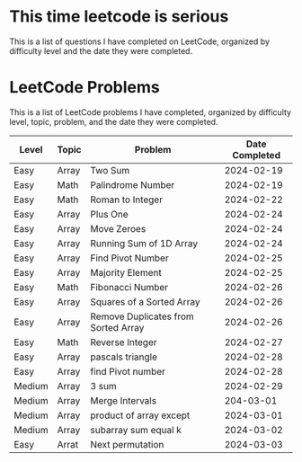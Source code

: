 # This time leetcode is serious

This is a list of questions I have completed on LeetCode, organized by difficulty level and the date they were completed.

# LeetCode Problems

This is a list of LeetCode problems I have completed, organized by difficulty level, topic, problem, and the date they were completed.

| Level | Topic | Problem | Date Completed |
|-------|-------|---------|----------------|
| Easy  | Array | Two Sum | 2024-02-19 |
| Easy  | Math  | Palindrome Number | 2024-02-19 |
| Easy  | Math  | Roman to Integer | 2024-02-22 |
| Easy  | Array | Plus One | 2024-02-24 |
| Easy  | Array | Move Zeroes | 2024-02-24 |
| Easy  | Array | Running Sum of 1D Array | 2024-02-24 |
| Easy  | Array | Find Pivot Number | 2024-02-25 |
| Easy  | Array | Majority Element | 2024-02-25 |
| Easy  | Math  | Fibonacci Number | 2024-02-26 |
| Easy  | Array | Squares of a Sorted Array | 2024-02-26 |
| Easy  | Array | Remove Duplicates from Sorted Array | 2024-02-26 |
| Easy  | Math  | Reverse Integer | 2024-02-27 |
|Easy|Array| pascals triangle| 2024-02-28|
|Easy | Array| find Pivot number | 2024-02-28|
|Medium|Array|3 sum | 2024-02-29|
|Medium|Array | Merge Intervals|204-03-01|
|Medium|Array|product of array except|2024-03-01|
|Medium |Array| subarray sum equal k | 2024-03-02|
| Easy | Arrat | Next permutation | 2024-03-03 | 
